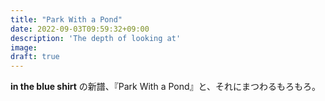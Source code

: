 ```yaml
---
title: "Park With a Pond"
date: 2022-09-03T09:59:32+09:00
description: 'The depth of looking at'
image: 
draft: true
---
```



**in the blue shirt** の新譜、『Park With a Pond』と、それにまつわるもろもろ。